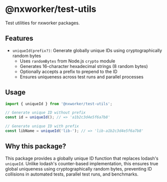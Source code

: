 # @nxworker/test-utils

Test utilities for nxworker packages.

## Features

- `uniqueId(prefix?)`: Generate globally unique IDs using cryptographically random bytes
  - Uses `randomBytes` from Node.js `crypto` module
  - Generates 16-character hexadecimal strings (8 random bytes)
  - Optionally accepts a prefix to prepend to the ID
  - Ensures uniqueness across test runs and parallel processes

## Usage

```typescript
import { uniqueId } from '@nxworker/test-utils';

// Generate unique ID without prefix
const id = uniqueId(); // => 'a1b2c3d4e5f6a7b8'

// Generate unique ID with prefix
const libName = uniqueId('lib-'); // => 'lib-a1b2c3d4e5f6a7b8'
```

## Why this package?

This package provides a globally unique ID function that replaces lodash's `uniqueId`. Unlike lodash's counter-based implementation, this ensures true global uniqueness using cryptographically random bytes, preventing ID collisions in automated tests, parallel test runs, and benchmarks.
